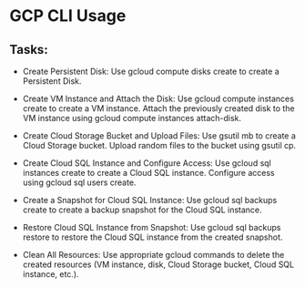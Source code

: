# GCP CLI Usage

## Tasks:

- Create Persistent Disk:
        Use gcloud compute disks create to create a Persistent Disk.

- Create VM Instance and Attach the Disk:
        Use gcloud compute instances create to create a VM instance.
        Attach the previously created disk to the VM instance using gcloud compute instances attach-disk.

- Create Cloud Storage Bucket and Upload Files:
        Use gsutil mb to create a Cloud Storage bucket.
        Upload random files to the bucket using gsutil cp.

- Create Cloud SQL Instance and Configure Access:
        Use gcloud sql instances create to create a Cloud SQL instance.
        Configure access using gcloud sql users create.

- Create a Snapshot for Cloud SQL Instance:
        Use gcloud sql backups create to create a backup snapshot for the Cloud SQL instance.

- Restore Cloud SQL Instance from Snapshot:
        Use gcloud sql backups restore to restore the Cloud SQL instance from the created snapshot.

- Clean All Resources:
        Use appropriate gcloud commands to delete the created resources (VM instance, disk, Cloud Storage bucket, Cloud SQL instance, etc.).